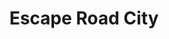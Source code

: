 ---
slug: escape-road-city
title: Escape Road City
description: Experience Escape Road City, a thrilling 3D driving adventure where you navigate through crowded streets, evade police pursuit, and master the art of high-speed chases. Perfect for adrenaline-seeking players!
icon: /images/hot_game/escape-road-city.png
url: https://1games.io/game/escape-road-city/
previewImage: /images/hot_game/escape-road-city.png
type: action
videoUrls:
  - https://www.youtube.com/embed/u0tNsamVMCw

whyPlay:
  title: "Why Play Escape Road City?"
  items:
    - "Thrilling Police Chases: Experience heart-pounding pursuits through dynamic city environments in Escape Road City"
    - "Realistic Driving Physics: Master the art of drifting, acceleration, and precise vehicle control in Escape Road City"
    - "Diverse Vehicle Collection: Unlock and customize a variety of unique cars, each with distinct handling characteristics"
    - "Dynamic City Environment: Navigate through industrial zones, downtown areas, and lakeside roads with unique challenges"
    - "Strategic Gameplay: Plan your escape routes while managing police attention and traffic patterns"
    - "Endless Replayability: Experience unique chases with randomized traffic and unpredictable police AI"

features:
  title: "Key Features of Escape Road City"
  image: "/images/hot_game/escape-road-city.png"
  items:
    - "Advanced Driving Mechanics: Experience realistic vehicle physics with precise control over acceleration, drifting, and collision dynamics"
    - "Dynamic City Layout: Navigate through diverse urban environments with unique challenges and obstacles"
    - "Police AI System: Face intelligent police units that adapt to your driving style and coordinate their pursuit"
    - "Power-up System: Collect and utilize various power-ups to enhance your vehicle's capabilities"
    - "Damage System: Experience realistic vehicle damage that affects performance and handling"
    - "Sound Design: Immerse yourself in the game with dynamic engine sounds, police sirens, and environmental audio"

characteristics:
  title: "Game Characteristics"
  image: "/images/hot_game/escape-road-city.png"
  items:
    - "Intuitive Controls: Easy to learn driving mechanics that gradually introduce advanced techniques"
    - "Strategic Depth: Balance speed, control, and police attention for successful escapes"
    - "Progressive Challenge: Face increasingly difficult police responses as your chaos level rises"
    - "Visual Excellence: Enjoy stunning 3D graphics and dynamic lighting effects"
    - "Immersive Audio: Experience realistic sound effects and dynamic music system"

info: "Welcome to Escape Road City, where you'll experience the ultimate driving thrill! As a skilled driver, you'll navigate through a bustling metropolis while evading relentless police pursuit. Master the art of high-speed chases, perfect your drifting techniques, and unlock powerful vehicles as you progress. With its realistic physics engine, dynamic city environment, and intelligent police AI, Escape Road City delivers an adrenaline-pumping experience that will keep you on the edge of your seat. Whether you're a casual player looking for quick thrills or a dedicated racer aiming for the perfect escape, this game offers endless excitement and challenges."

howToPlayIntro: "Welcome to Escape Road City! This guide will help you master the art of high-speed chases and police evasion. From basic controls to advanced techniques, we'll show you everything you need to know to become the ultimate escape artist."

howToPlaySteps:
  - title: "Master the Controls"
    description: "Learn the essential driving controls: Arrow keys for steering and acceleration, Space for handbrake, and Shift for nitro boost. Practice combining these moves for effective escapes."
  - title: "Police Evasion"
    description: "Understand police behavior patterns and learn to use the environment to your advantage. Master the art of losing police attention and managing your wanted level."
  - title: "Vehicle Management"
    description: "Learn to maintain your vehicle's condition while pushing it to its limits. Balance speed with control to maximize your escape potential."
  - title: "Power-up Strategy"
    description: "Discover and utilize various power-ups strategically. From speed boosts to temporary shields, these items can be crucial for successful escapes."

faq:
  title: "Frequently Asked Questions about Escape Road City"
  items:
    - question: "What makes Escape Road City unique?"
      answer: "Escape Road City combines realistic driving physics with intelligent police AI and dynamic city environments, creating an immersive and challenging driving experience that stands out in the genre."
    - question: "How many different vehicles are available?"
      answer: "The game features a growing roster of unique vehicles, each with distinct handling characteristics and customization options. Regular updates introduce new vehicles to keep the experience fresh."
    - question: "What's the best strategy for beginners?"
      answer: "Start with more stable vehicles and focus on learning basic controls. Practice evading police in less crowded areas before attempting more challenging pursuits in busy downtown zones."
    - question: "How does the police AI work?"
      answer: "The police AI adapts to your driving style and coordinates their pursuit. Higher wanted levels bring more aggressive and coordinated police responses, creating increasingly challenging scenarios."
    - question: "How often is the game updated?"
      answer: "We regularly update Escape Road City with new content, including additional vehicles, city areas, and features based on community feedback and suggestions."
    - question: "Still Have Questions?"
      answer: "If you can't find the answer to your question about Escape Road City in our FAQ, please reach out to our community support team. Our dedicated staff is passionate about ensuring every player has the best possible experience with Escape Road City and will respond to your inquiry promptly."
--- 